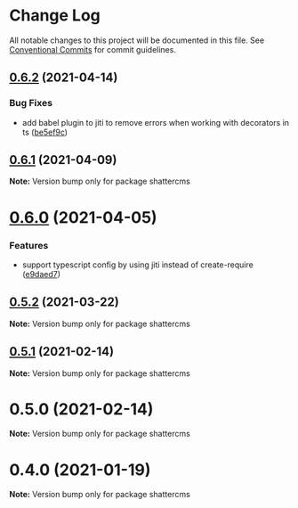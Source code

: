# Change Log

All notable changes to this project will be documented in this file.
See [Conventional Commits](https://conventionalcommits.org) for commit guidelines.

## [0.6.2](https://github.com/shattercms/cms/compare/v0.6.1...v0.6.2) (2021-04-14)


### Bug Fixes

* add babel plugin to jiti to remove errors when working with decorators in ts ([be5ef9c](https://github.com/shattercms/cms/commit/be5ef9cf22348ee2986ec5cc3adcbbba5ed7d537))





## [0.6.1](https://github.com/shattercms/cms/compare/v0.6.0...v0.6.1) (2021-04-09)

**Note:** Version bump only for package shattercms





# [0.6.0](https://github.com/shattercms/cms/compare/v0.5.2...v0.6.0) (2021-04-05)


### Features

* support typescript config by using jiti instead of create-require ([e9daed7](https://github.com/shattercms/cms/commit/e9daed7f4401d2683050ad7f8f69ddb8f2f78bad))





## [0.5.2](https://github.com/shattercms/cms/compare/v0.5.1...v0.5.2) (2021-03-22)

**Note:** Version bump only for package shattercms





## [0.5.1](https://github.com/shattercms/cms/compare/v0.5.0...v0.5.1) (2021-02-14)

**Note:** Version bump only for package shattercms





# 0.5.0 (2021-02-14)

**Note:** Version bump only for package shattercms





# 0.4.0 (2021-01-19)

**Note:** Version bump only for package shattercms
